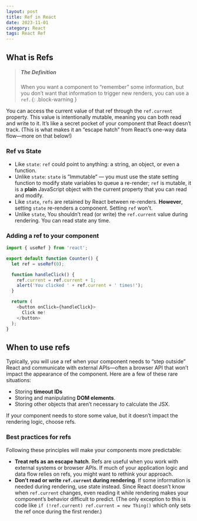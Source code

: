 ```yaml
---
layout: post
title: Ref in React
date: 2023-11-01
category: React
tags: React Ref
---
```


## What is Refs

> ##### The Definition
> 
> When you want a component to “remember” some information, but you don’t want that information to trigger new renders, you can use a `ref`.
{: .block-warning }

You can access the current value of that ref through the `ref.current` property. This value is intentionally mutable, meaning you can both read and write to it. It’s like a secret pocket of your component that React doesn’t track. (This is what makes it an “escape hatch” from React’s one-way data flow—more on that below!)

### Ref vs State

- Like `state`: `ref` could point to anything: a string, an object, or even a function. 
- Unlike `state`: `state` is ”Immutable” — you must use the state setting function to modify state variables to queue a re-render; `ref` is mutable, it is a **plain** JavaScript object with the current property that you can read and modify.
- Like `state`, `refs` are retained by React between re-renders. **However**, setting `state` re-renders a component. Setting `ref` won't.
- Unlike `state`, You shouldn’t read (or write) the `ref.current` value during rendering. You can read state any time.


### Adding a ref to your component

```js
import { useRef } from 'react';

export default function Counter() {
  let ref = useRef(0);

  function handleClick() {
    ref.current = ref.current + 1;
    alert('You clicked ' + ref.current + ' times!');
  }

  return (
    <button onClick={handleClick}>
      Click me!
    </button>
  );
}
```

## When to use refs 

Typically, you will use a ref when your component needs to “step outside” React and communicate with external APIs—often a browser API that won’t impact the appearance of the component. Here are a few of these rare situations:

- Storing **timeout IDs**
- Storing and manipulating **DOM elements**.
- Storing other objects that aren’t necessary to calculate the JSX.

If your component needs to store some value, but it doesn’t impact the rendering logic, choose refs.

### Best practices for refs 
Following these principles will make your components more predictable:

- **Treat refs as an escape hatch**. Refs are useful when you work with external systems or browser APIs. If much of your application logic and data flow relies on refs, you might want to rethink your approach.
- **Don’t read or write `ref.current` during rendering**. If some information is needed during rendering, use state instead. Since React doesn’t know when `ref.current` changes, even reading it while rendering makes your component’s behavior difficult to predict. (The only exception to this is code like `if (!ref.current) ref.current = new Thing()` which only sets the ref once during the first render.)
